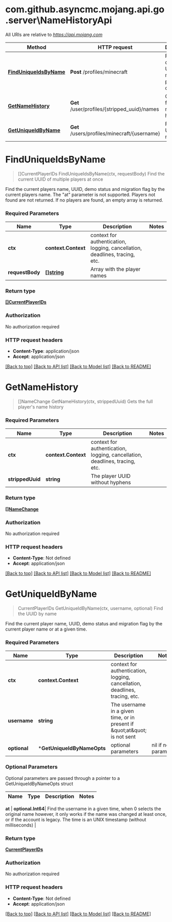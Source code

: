# com.github.asyncmc.mojang.api.go.server\NameHistoryApi

All URIs are relative to *https://api.mojang.com*

Method | HTTP request | Description
------------- | ------------- | -------------
[**FindUniqueIdsByName**](NameHistoryApi.md#FindUniqueIdsByName) | **Post** /profiles/minecraft | Find the current UUID of multiple players at once
[**GetNameHistory**](NameHistoryApi.md#GetNameHistory) | **Get** /user/profiles/{stripped_uuid}/names | Gets the full player&#39;s name history
[**GetUniqueIdByName**](NameHistoryApi.md#GetUniqueIdByName) | **Get** /users/profiles/minecraft/{username} | Find the UUID by name


# **FindUniqueIdsByName**
> []CurrentPlayerIDs FindUniqueIdsByName(ctx, requestBody)
Find the current UUID of multiple players at once

Find the current players name, UUID, demo status and migration flag by the current players name. The \"at\" parameter is not supported. Players not found are not returned. If no players are found, an empty array is returned.

### Required Parameters

Name | Type | Description  | Notes
------------- | ------------- | ------------- | -------------
 **ctx** | **context.Context** | context for authentication, logging, cancellation, deadlines, tracing, etc.
  **requestBody** | [**[]string**](array.md)| Array with the player names | 

### Return type

[**[]CurrentPlayerIDs**](CurrentPlayerIDs.md)

### Authorization

No authorization required

### HTTP request headers

 - **Content-Type**: application/json
 - **Accept**: application/json

[[Back to top]](#) [[Back to API list]](../README.md#documentation-for-api-endpoints) [[Back to Model list]](../README.md#documentation-for-models) [[Back to README]](../README.md)

# **GetNameHistory**
> []NameChange GetNameHistory(ctx, strippedUuid)
Gets the full player's name history

### Required Parameters

Name | Type | Description  | Notes
------------- | ------------- | ------------- | -------------
 **ctx** | **context.Context** | context for authentication, logging, cancellation, deadlines, tracing, etc.
  **strippedUuid** | **string**| The player UUID without hyphens | 

### Return type

[**[]NameChange**](NameChange.md)

### Authorization

No authorization required

### HTTP request headers

 - **Content-Type**: Not defined
 - **Accept**: application/json

[[Back to top]](#) [[Back to API list]](../README.md#documentation-for-api-endpoints) [[Back to Model list]](../README.md#documentation-for-models) [[Back to README]](../README.md)

# **GetUniqueIdByName**
> CurrentPlayerIDs GetUniqueIdByName(ctx, username, optional)
Find the UUID by name

Find the current player name, UUID, demo status and migration flag by the current player name or at a given time.

### Required Parameters

Name | Type | Description  | Notes
------------- | ------------- | ------------- | -------------
 **ctx** | **context.Context** | context for authentication, logging, cancellation, deadlines, tracing, etc.
  **username** | **string**| The username in a given time, or in present if \&quot;at\&quot; is not sent | 
 **optional** | ***GetUniqueIdByNameOpts** | optional parameters | nil if no parameters

### Optional Parameters
Optional parameters are passed through a pointer to a GetUniqueIdByNameOpts struct

Name | Type | Description  | Notes
------------- | ------------- | ------------- | -------------

 **at** | **optional.Int64**| Find the username in a given time, when 0 selects the original name however, it only works if the name was changed at least once, or if the account is legacy. The time is an UNIX timestamp (without milliseconds) | 

### Return type

[**CurrentPlayerIDs**](CurrentPlayerIDs.md)

### Authorization

No authorization required

### HTTP request headers

 - **Content-Type**: Not defined
 - **Accept**: application/json

[[Back to top]](#) [[Back to API list]](../README.md#documentation-for-api-endpoints) [[Back to Model list]](../README.md#documentation-for-models) [[Back to README]](../README.md)

